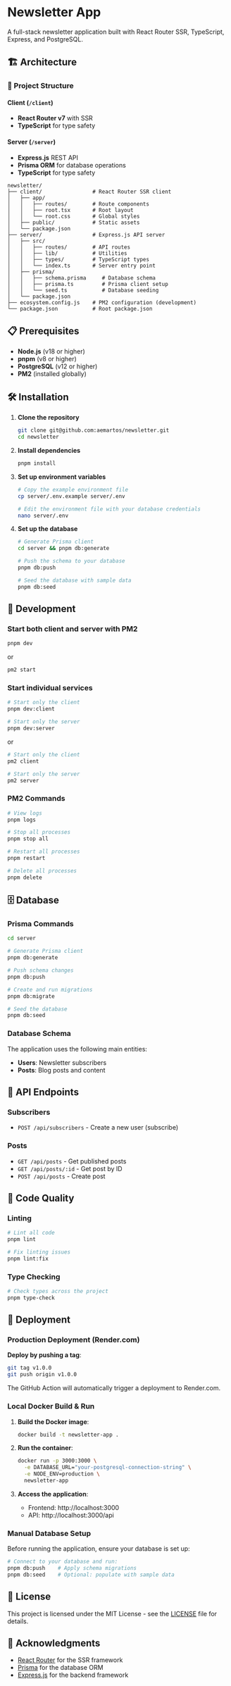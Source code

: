 # Newsletter App

A full-stack newsletter application built with React Router SSR, TypeScript, Express, and PostgreSQL.

## 🏗️ Architecture

### 📁 Project Structure

#### Client (`/client`)
- **React Router v7** with SSR
- **TypeScript** for type safety

#### Server (`/server`)
- **Express.js** REST API
- **Prisma ORM** for database operations
- **TypeScript** for type safety

```
newsletter/
├── client/                # React Router SSR client
│   ├── app/
│   │   ├── routes/        # Route components
│   │   ├── root.tsx       # Root layout
│   │   └── root.css       # Global styles
│   ├── public/            # Static assets
│   └── package.json
├── server/                # Express.js API server
│   ├── src/
│   │   ├── routes/        # API routes
│   │   ├── lib/           # Utilities
│   │   ├── types/         # TypeScript types
│   │   └── index.ts       # Server entry point
│   ├── prisma/
│   │   ├── schema.prisma     # Database schema
│   │   ├── prisma.ts         # Prisma client setup
│   │   └── seed.ts           # Database seeding
│   └── package.json
├── ecosystem.config.js    # PM2 configuration (development)
└── package.json           # Root package.json
```

## 📋 Prerequisites

- **Node.js** (v18 or higher)
- **pnpm** (v8 or higher)
- **PostgreSQL** (v12 or higher)
- **PM2** (installed globally)

## 🛠️ Installation

1. **Clone the repository**
   ```bash
   git clone git@github.com:aemartos/newsletter.git
   cd newsletter
   ```

2. **Install dependencies**
   ```bash
   pnpm install
   ```

3. **Set up environment variables**
   ```bash
   # Copy the example environment file
   cp server/.env.example server/.env
   
   # Edit the environment file with your database credentials
   nano server/.env
   ```

4. **Set up the database**
   ```bash
   # Generate Prisma client
   cd server && pnpm db:generate
   
   # Push the schema to your database
   pnpm db:push
   
   # Seed the database with sample data
   pnpm db:seed
   ```

## 🚀 Development

### Start both client and server with PM2
```bash
pnpm dev
```
or
```bash
pm2 start
```

### Start individual services
```bash
# Start only the client
pnpm dev:client

# Start only the server
pnpm dev:server
```
or
```bash
# Start only the client
pm2 client

# Start only the server
pm2 server
```

### PM2 Commands
```bash
# View logs
pnpm logs

# Stop all processes
pnpm stop all

# Restart all processes
pnpm restart

# Delete all processes
pnpm delete
```

## 🗄️ Database

### Prisma Commands
```bash
cd server

# Generate Prisma client
pnpm db:generate

# Push schema changes
pnpm db:push

# Create and run migrations
pnpm db:migrate

# Seed the database
pnpm db:seed
```

### Database Schema

The application uses the following main entities:
- **Users**: Newsletter subscribers
- **Posts**: Blog posts and content

## 🔧 API Endpoints

### Subscribers
- `POST /api/subscribers` - Create a new user (subscribe)

### Posts
- `GET /api/posts` - Get published posts
- `GET /api/posts/:id` - Get post by ID
- `POST /api/posts` - Create post

## 🧪 Code Quality

### Linting
```bash
# Lint all code
pnpm lint

# Fix linting issues
pnpm lint:fix
```

### Type Checking
```bash
# Check types across the project
pnpm type-check
```

## 🚀 Deployment

### Production Deployment (Render.com)
**Deploy by pushing a tag**:
   ```bash
   git tag v1.0.0
   git push origin v1.0.0
   ```
The GitHub Action will automatically trigger a deployment to Render.com.

### Local Docker Build & Run

1. **Build the Docker image**:
   ```bash
   docker build -t newsletter-app .
   ```

2. **Run the container**:
   ```bash
   docker run -p 3000:3000 \
     -e DATABASE_URL="your-postgresql-connection-string" \
     -e NODE_ENV=production \
     newsletter-app
   ```

3. **Access the application**:
   - Frontend: http://localhost:3000
   - API: http://localhost:3000/api

### Manual Database Setup

Before running the application, ensure your database is set up:

```bash
# Connect to your database and run:
pnpm db:push    # Apply schema migrations
pnpm db:seed    # Optional: populate with sample data
```

## 📄 License

This project is licensed under the MIT License - see the [LICENSE](LICENSE) file for details.

## 🙏 Acknowledgments

- [React Router](https://reactrouter.com/) for the SSR framework
- [Prisma](https://www.prisma.io/) for the database ORM
- [Express.js](https://expressjs.com/) for the backend framework